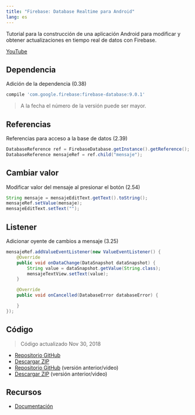 ```yaml
---
title: "Firebase: Database Realtime para Android"
lang: es
---
```


Tutorial para la construcción de una aplicación Android para modificar y obtener actualizaciones en tiempo real de datos con Firebase.

[YouTube](https://www.youtube.com/watch?v=peQ9ATXwPwg)

## Dependencia

Adición de la dependencia (0.38)

```groovy
compile 'com.google.firebase:firebase-database:9.0.1'
```

> A la fecha el número de la versión puede ser mayor.

## Referencias
Referencias para acceso a la base de datos (2.39)

```java
DatabaseReference ref = FirebaseDatabase.getInstance().getReference();
DatabaseReference mensajeRef = ref.child("mensaje");
```

## Cambiar valor

Modificar valor del mensaje al presionar el botón (2.54)

```java
String mensaje = mensajeEditText.getText().toString();  
mensajeRef.setValue(mensaje);  
mensajeEditText.setText("");
```

## Listener

Adicionar oyente de cambios a mensaje (3.25)

```java
mensajeRef.addValueEventListener(new ValueEventListener() {  
    @Override
    public void onDataChange(DataSnapshot dataSnapshot) {
        String value = dataSnapshot.getValue(String.class);
        mensajeTextView.setText(value);
    }

    @Override
    public void onCancelled(DatabaseError databaseError) {

    }
});
```

## Código

> Código actualizado Nov 30, 2018

* [Repositorio GitHub](https://github.com/adanieldev/AndroidFirebaseRealtimeDatabaseSample)
* [Descargar ZIP](https://github.com/adanieldev/AndroidFirebaseRealtimeDatabaseSample/archive/master.zip)
* [Repositorio GitHub](https://github.com/adanieldev/AndroidFirebaseRealtimeDatabaseSample/tree/youtube) (versión anterior/video)
* [Descargar ZIP](https://github.com/adanieldev/AndroidFirebaseRealtimeDatabaseSample/archive/youtube.zip) (versión anterior/video)

## Recursos

* [Documentación](https://firebase.google.com/docs/database/android/start/)